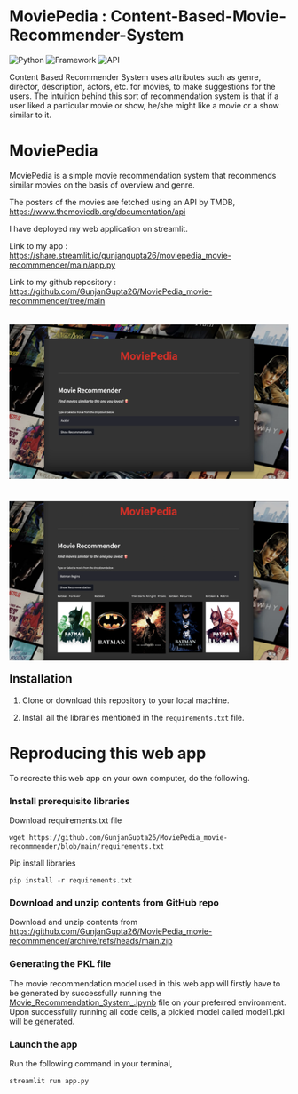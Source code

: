 # MoviePedia : Content-Based-Movie-Recommender-System

![Python](https://img.shields.io/badge/Python-3.10-blueviolet)
![Framework](https://img.shields.io/badge/Framework-Streamlit-red)
![API](https://img.shields.io/badge/API-TMDB-fcba03)



Content Based Recommender System uses attributes such as genre, director, description, actors, etc. for movies, to make suggestions for the users. The intuition behind this sort of recommendation system is that if a user liked a particular movie or show, he/she might like a movie or a show similar to it.

# MoviePedia
 
MoviePedia is a simple movie recommendation system that recommends similar movies on the basis of overview and genre.

The posters of the movies are fetched using an API by TMDB, https://www.themoviedb.org/documentation/api

I have deployed my web application on streamlit.

Link to my app : https://share.streamlit.io/gunjangupta26/moviepedia_movie-recommmender/main/app.py

Link to my github repository :  https://github.com/GunjanGupta26/MoviePedia_movie-recommmender/tree/main



<img src="./MoviePedia_imgs/MoviePedia_Homepage.png"
     alt="Markdown Monster icon"
     style="float: left; margin: 20px 10px 20px 0;" />



<img src="./MoviePedia_imgs/MoviePedia_img.png"
     alt="Markdown Monster icon"
     style="float: left; margin: 20px 10px 20px 0;" />


---

## Installation 

1. Clone or download this repository to your local machine.

2. Install all the libraries mentioned in the `requirements.txt` file.


# Reproducing this web app
To recreate this web app on your own computer, do the following.

### Install prerequisite libraries

Download requirements.txt file

```
wget https://github.com/GunjanGupta26/MoviePedia_movie-recommmender/blob/main/requirements.txt

```

Pip install libraries
```
pip install -r requirements.txt
```

###  Download and unzip contents from GitHub repo

Download and unzip contents from https://github.com/GunjanGupta26/MoviePedia_movie-recommmender/archive/refs/heads/main.zip

### Generating the PKL file

The movie recommendation model used in this web app will firstly have to be generated by successfully running the [Movie_Recommendation_System_.ipynb](https://github.com/GunjanGupta26/MoviePedia_movie-recommmender/blob/main/Movie_Recommendation_System_.ipynb) file on your preferred environment. Upon successfully running all code cells, a pickled model called model1.pkl will be generated.

###  Launch the app

Run the following command in your terminal,

```
streamlit run app.py
```